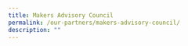 ```yaml
---
title: Makers Advisory Council
permalink: /our-partners/makers-advisory-council/
description: ""
---
```

